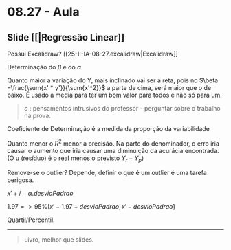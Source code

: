 # 08.27 - Aula

## Slide [[|Regressão Linear]]

Possui Excalidraw? [[25-II-IA-08-27.excalidraw|Excalidraw]]

Determinação do $\beta$ e do $\alpha$

Quanto maior a variação do Y, mais inclinado vai ser a reta, pois no $\beta =\frac{\sum{x' * y'}}{\sum{x'^2}}$ a parte de cima, será maior que o de baixo.  É usado a média para ter um bom valor para todos e não só para um.

> *c* : pensamentos intrusivos do professor - perguntar sobre o trabalho na prova.

Coeficiente de Determinação é a medida da proporção da variabilidade

Quanto menor o $R^2$ menor a precisão. Na parte do denominador, o erro iria causar o aumento que iria causar uma diminuição da acurácia encontrada. (O u (resíduo) é o real menos o previsto $Y_r - Y_p$)

Remove-se o outlier? Depende, definir o que é um outlier é uma tarefa perigosa.

$x'+/-\alpha{.desvioPadrao}$ 

$1.97 => 95\% [x'-1.97+{desvioPadrao}, x'-{desvioPadrao}]$

Quartil/Percentil.

---

> Livro, melhor que slides.

